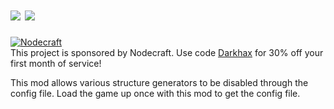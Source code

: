 #  [![](http://cf.way2muchnoise.eu/274782.svg)](https://minecraft.curseforge.com/projects/no-worldgen-5-you) [![](http://cf.way2muchnoise.eu/versions/274782.svg)](https://minecraft.curseforge.com/projects/no-worldgen-5-you)


[![Nodecraft](https://nodecraft.com/assets/images/logo-dark.png)](https://nodecraft.com/r/darkhax)    
This project is sponsored by Nodecraft. Use code [Darkhax](https://nodecraft.com/r/darkhax) for 30% off your first month of service!

This mod allows various structure generators to be disabled through the config file. Load the game up once with this mod to get the config file. 
